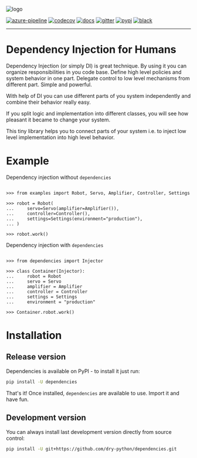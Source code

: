 ![logo](https://raw.githubusercontent.com/dry-python/brand/master/logo/dependencies.png)

[![azure-pipeline](https://dev.azure.com/dry-python/dependencies/_apis/build/status/dry-python.dependencies?branchName=master)](https://dev.azure.com/dry-python/dependencies/_build/latest?definitionId=2&branchName=master)
[![codecov](https://codecov.io/gh/dry-python/dependencies/branch/master/graph/badge.svg)](https://codecov.io/gh/dry-python/dependencies)
[![docs](https://readthedocs.org/projects/dependencies/badge/?version=latest)](http://dependencies.readthedocs.io/en/latest/?badge=latest)
[![gitter](https://badges.gitter.im/dry-python/dependencies.svg)](https://gitter.im/dry-python/dependencies)
[![pypi](https://img.shields.io/pypi/v/dependencies.svg)](https://pypi.python.org/pypi/dependencies/)
[![black](https://img.shields.io/badge/code%20style-black-000000.svg)](https://github.com/ambv/black)

---

# Dependency Injection for Humans

Dependency Injection (or simply DI) is great technique. By using it you
can organize responsibilities in you code base. Define high level
policies and system behavior in one part. Delegate control to low level
mechanisms from different part. Simple and powerful.

With help of DI you can use different parts of you system independently
and combine their behavior really easy.

If you split logic and implementation into different classes, you will
see how pleasant it became to change your system.

This tiny library helps you to connect parts of your system i.e. to
inject low level implementation into high level behavior.

# Example

Dependency injection without `dependencies`

```pycon

>>> from examples import Robot, Servo, Amplifier, Controller, Settings

>>> robot = Robot(
...     servo=Servo(amplifier=Amplifier()),
...     controller=Controller(),
...     settings=Settings(environment="production"),
... )

>>> robot.work()

```

Dependency injection with `dependencies`

```pycon

>>> from dependencies import Injector

>>> class Container(Injector):
...     robot = Robot
...     servo = Servo
...     amplifier = Amplifier
...     controller = Controller
...     settings = Settings
...     environment = "production"

>>> Container.robot.work()

```

# Installation

## Release version

Dependencies is available on PyPI - to install it just run:

```bash
pip install -U dependencies
```

That's it! Once installed, `dependencies` are available to use. Import
it and have fun.

## Development version

You can always install last development version directly from source
control:

```bash
pip install -U git+https://github.com/dry-python/dependencies.git
```
